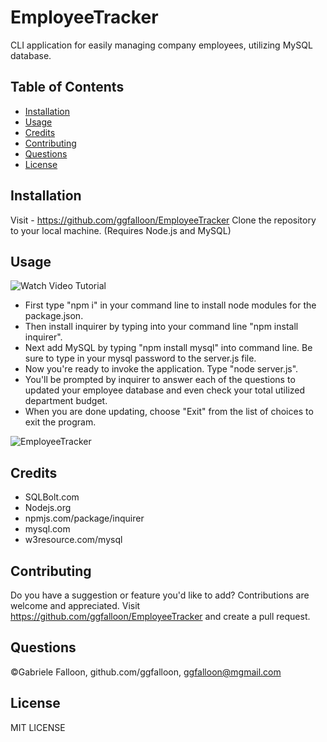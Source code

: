 # EmployeeTracker
CLI application for easily managing company employees, utilizing MySQL database.

## Table of Contents

* [Installation](#installation)
* [Usage](#usage)
* [Credits](#credits)
* [Contributing](#contributing)
* [Questions](#questions)
* [License](#license)

## Installation
Visit - https://github.com/ggfalloon/EmployeeTracker Clone the repository to your local machine. (Requires Node.js and MySQL)

## Usage

![Watch Video Tutorial]( .......)

* First type "npm i" in your command line to install node modules for the package.json. 
* Then install inquirer by typing into your command line "npm install inquirer".
* Next add MySQL by typing "npm install mysql" into command line. Be sure to type in your mysql password to the server.js file.
* Now you're ready to invoke the application. Type "node server.js". 
* You'll be prompted by inquirer to answer each of the questions to updated your employee database and even check your total utilized department budget. 
* When you are done updating, choose "Exit" from the list of choices to exit the program.

![EmployeeTracker](...pic...)

## Credits

* SQLBolt.com
* Nodejs.org
* npmjs.com/package/inquirer
* mysql.com
* w3resource.com/mysql

## Contributing

Do you have a suggestion or feature you'd like to add? Contributions are welcome and appreciated. 
Visit https://github.com/ggfalloon/EmployeeTracker and create a pull request.

## Questions

&copy;Gabriele Falloon, github.com/ggfalloon, ggfalloon@mgmail.com

## License

MIT LICENSE
